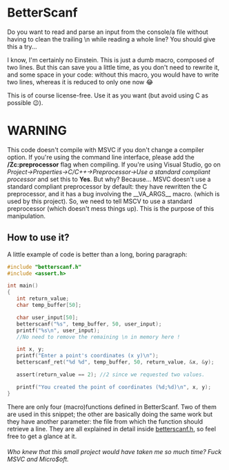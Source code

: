 # BetterScanf
 Do you want to read and parse an input from the console/a file without having to clean the trailing \n while reading a whole line? You should give this a try...

 I know, I'm certainly no Einstein. This is just a dumb macro, composed of two lines. But this can save you a little time, as you don't need to rewrite it, and some space in your code: without this macro, you would have to write two lines, whereas it is reduced to only one now :joy:

 This is of course license-free. Use it as you want (but avoid using C as possible :wink:).

 # **WARNING**

This code doesn't compile with MSVC if you don't change a compiler option. If you're using the command line interface, please add the **/Zc:preprocessor** flag when compiling. If you're using Visual Studio, go on *Project->Properties->C/C++->Preprocessor->Use a standard compliant processor* and set this to **Yes**. 
But why? Because... MSVC doesn't use a standard compliant preprocessor by default: they have rewritten the C preprocessor, and it has a bug involving the \_\_VA_ARGS\_\_ macro. (which is used by this project). So, we need to tell MSCV to use a standard preprocessor (which doesn't mess things up). This is the purpose of this manipulation.

 ## How to use it?

 A little example of code is better than a long, boring paragraph:

 ```c
#include "betterscanf.h"
#include <assert.h>

int main()
{
	int return_value;
	char temp_buffer[50];

	char user_input[50];
	betterscanf("%s", temp_buffer, 50, user_input);
	printf("%s\n", user_input);
	//No need to remove the remaining \n in memory here !

	int x, y;
	printf("Enter a point's coordinates (x y)\n");
	betterscanf_ret("%d %d", temp_buffer, 50, return_value, &x, &y);

	assert(return_value == 2); //2 since we requested two values.

	printf("You created the point of coordinates (%d;%d)\n", x, y);
}

```

There are only four (macro)functions defined in BetterScanf. Two of them are used in this snippet; the other are basically doing the same work but they have another parameter: the file from which the function should retrieve a line. They are all explained in detail inside [betterscanf.h](https://github.com/GuillaumeMZ/betterscanf/blob/main/betterscanf.h), so feel free to get a glance at it.

###### Who knew that this small project would have taken me so much time? Fuck MSVC and Micro$oft.